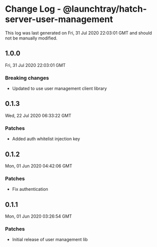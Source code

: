 # Change Log - @launchtray/hatch-server-user-management

This log was last generated on Fri, 31 Jul 2020 22:03:01 GMT and should not be manually modified.

## 1.0.0
Fri, 31 Jul 2020 22:03:01 GMT

### Breaking changes

- Updated to use user management client library

## 0.1.3
Wed, 22 Jul 2020 06:33:22 GMT

### Patches

- Added auth whitelist injection key

## 0.1.2
Mon, 01 Jun 2020 04:42:06 GMT

### Patches

- Fix authentication

## 0.1.1
Mon, 01 Jun 2020 03:26:54 GMT

### Patches

- Initial release of user management lib

